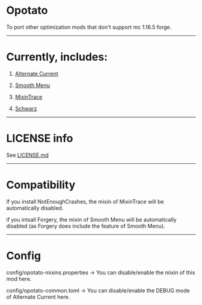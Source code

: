 # Opotato
To port other optimization mods that don't support mc 1.16.5 forge.
 
____

# Currently, includes:
1. [Alternate Current](https://beta.curseforge.com/minecraft/mc-mods/alternate-current)

2. [Smooth Menu](https://beta.curseforge.com/minecraft/mc-mods/smoothmenu)

3. [MixinTrace](https://beta.curseforge.com/minecraft/mc-mods/mixintrace)

4. [Schwarz](https://beta.curseforge.com/minecraft/mc-mods/schwarz)

____

# LICENSE info
See [LICENSE.md](https://github.com/MCTeamPotato/Opotato/blob/main/LICENSE.md "LICENSE.md")

____

# Compatibility
If you install NotEnoughCrashes, the mixin of MixinTrace will be automatically disabled.

if you intsall Forgery, the mixin of Smooth Menu will be automatically disabled (as Forgery does include the feature of Smooth Menu).

____

# Config
config/opotato-mixins.properties → You can disable/enable the mixin of this mod here.

config/opotato-common.toml → You can disable/enable the DEBUG mode of Alternate Current here.
